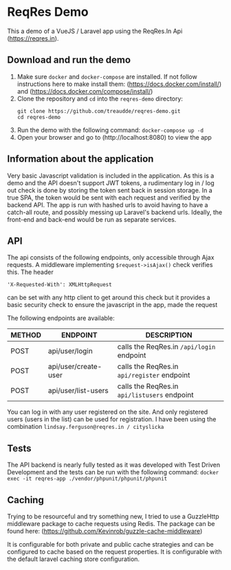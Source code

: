 # ReqRes Demo

This a demo of a VueJS / Laravel app using the ReqRes.In Api (https://reqres.in).

## Download and run the demo
1. Make sure `docker` and `docker-compose` are installed. If not follow instructions here 
to make install them: (https://docs.docker.com/install/) and (https://docs.docker.com/compose/install/)
2. Clone the repository and `cd` into the `reqres-demo` directory: 
    ```  
    git clone https://github.com/treaudde/reqres-demo.git
    cd reqres-demo 
    ```
3. Run the demo with the following command:
`docker-compose up -d`
4.  Open your browser and go to (http://localhost:8080) to view the app

## Information about the application
Very basic Javascript validation is included in the application.  As this is a demo
and the API doesn't support JWT tokens, a rudimentary log in / log out check is done
by storing the token sent back in session storage. In a true SPA, the token
would be sent with each request and verified by the backend API.
The app is run with hashed urls
to avoid having to have a catch-all route, and possibly messing up Laravel's backend
urls.  Ideally, the front-end and back-end would be run as separate services.

## API
The api consists of the following endpoints, only accessible through Ajax requests.
A middleware implementing `$request->isAjax()` check verifies this.
The header
```
'X-Requested-With': XMLHttpRequest
```
can be set with any http client to get around this check but it provides a basic 
security check to ensure the javascript in the app, made the request

The following endpoints are available:

**METHOD** | **ENDPOINT** | **DESCRIPTION**
--- | --- | ---
POST | api/user/login | calls the ReqRes.in `/api/login` endpoint
POST | api/user/create-user | calls the ReqRes.in `api/register` endpoint
POST | api/user/list-users | calls the ReqRes.in `api/listusers` endpoint

You can log in with any user registered on the site.  And only registered users (users 
in the list) can be used for registration.  I have been using the combination 
`lindsay.ferguson@reqres.in / cityslicka`

## Tests
The API backend is nearly fully tested as it was developed with Test Driven Development
and the tests can be run with the following command:
`docker exec -it reqres-app ./vendor/phpunit/phpunit/phpunit`

## Caching
Trying to be resourceful and try something new, I tried to use a GuzzleHttp middleware
package to cache requests using Redis.  The package can be found here: 
(https://github.com/Kevinrob/guzzle-cache-middleware)

It is configurable for both private and public cache strategies and can be configured
to cache based on the request properties.  It is configurable with the default laravel
caching store configuration.

